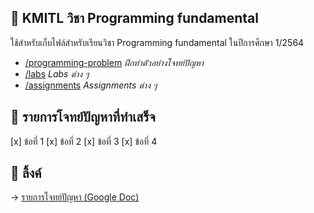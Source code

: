 ## 📑 KMITL วิชา Programming fundamental

ใช้สำหรับเก็บไฟล์สำหรับเรียนวิชา Programming fundamental ในปีการศึกษา 1/2564

- [/programming-problem](https://github.com/KornYellow/kmitl-works/tree/main/programming-problem) _ฝึกทำตัวอย่างโจทย์ปัญหา_
- [/labs](https://github.com/KornYellow/kmitl-works/tree/main/labs) _Labs ต่าง ๆ_
- [/assignments](https://github.com/KornYellow/kmitl-works/tree/main/assignments) _Assignments ต่าง ๆ_

##  📖 รายการโจทย์ปัญหาที่ทำเสร็จ

[x] ข้อที่ 1
[x] ข้อที่ 2
[x] ข้อที่ 3
[x] ข้อที่ 4

## 🔗 ลิ้งค์

→ [รายการโจทย์ปัญหา (Google Doc)](https://docs.google.com/document/d/1ZvJCqXif7hGMGWO1VD9V2Lkamiu-ZDyI9epi1ooGwUE/edit)

